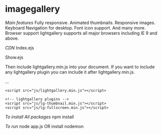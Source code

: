 # imagegallery

*Main features*
    Fully responsive.
    Animated thumbnails.
    Responsive images.
    Keyboard Navigation for desktop.
    Font icon support.
    And many more.
    Browser support
    lightgallery supports all major browsers including IE 9 and above.

*CDN*
Index.ejs
<head>
    <meta charset="utf-8">
    <meta name="viewport" content="width=device-width, initial-scale=1, shrink-to-fit=no">
    <link rel="stylesheet" href="https://stackpath.bootstrapcdn.com/bootstrap/4.3.1/css/bootstrap.min.css" integrity="sha384-ggOyR0iXCbMQv3Xipma34MD+dH/1fQ784/j6cY/iJTQUOhcWr7x9JvoRxT2MZw1T" crossorigin="anonymous">
    <link rel="stylesheet" href="../stylesheets/thumbnail-gallery.css">
    <title>Image Upload</title>
</head>
<body>
    <script src="https://code.jquery.com/jquery-3.3.1.slim.min.js" integrity="sha384-q8i/X+965DzO0rT7abK41JStQIAqVgRVzpbzo5smXKp4YfRvH+8abtTE1Pi6jizo" crossorigin="anonymous"></script>
    <script src="https://cdnjs.cloudflare.com/ajax/libs/popper.js/1.14.7/umd/popper.min.js" integrity="sha384-UO2eT0CpHqdSJQ6hJty5KVphtPhzWj9WO1clHTMGa3JDZwrnQq4sF86dIHNDz0W1" crossorigin="anonymous"></script>
    <script src="https://stackpath.bootstrapcdn.com/bootstrap/4.3.1/js/bootstrap.min.js" integrity="sha384-JjSmVgyd0p3pXB1rRibZUAYoIIy6OrQ6VrjIEaFf/nJGzIxFDsf4x0xIM+B07jRM" crossorigin="anonymous"></script>
</body>

Show.ejs
<head>
    <link rel="stylesheet" href="https://maxcdn.bootstrapcdn.com/bootstrap/3.3.7/css/bootstrap.min.css">
    <link href="https://fonts.googleapis.com/css?family=Droid+Sans:400,700" rel="stylesheet">
    <link rel="stylesheet" href="https://cdnjs.cloudflare.com/ajax/libs/baguettebox.js/1.8.1/baguetteBox.min.css">
    <link rel="stylesheet" href="../stylesheets/thumbnail-gallery.css">
</head>
<body>
    <script src="https://cdnjs.cloudflare.com/ajax/libs/baguettebox.js/1.8.1/baguetteBox.min.js"></script>
</body>

Then include lightgallery.min.js into your document. If you want to include any lightgallery plugin you can include it after lightgallery.min.js.

<body>
    ...

    <script src="js/lightgallery.min.js"></script>

    <!-- lightgallery plugins -->
    <script src="js/lg-thumbnail.min.js"></script>
    <script src="js/lg-fullscreen.min.js"></script>
</body>

*To install All packages*
npm install

*To run*
node app.js OR install nodemon
